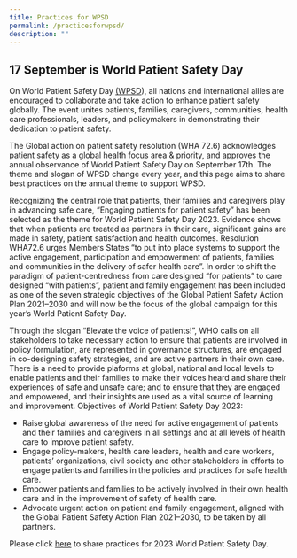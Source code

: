 ```yaml
---
title: Practices for WPSD
permalink: /practicesforwpsd/
description: ""
---
```

17 September is World Patient Safety Day
------------------------------
On World Patient Safety Day [(WPSD](https://www.who.int/campaigns/world-patient-safety-day)), all nations and international allies are encouraged to collaborate and take action to enhance patient safety globally. The event unites patients, families, caregivers, communities, health care professionals, leaders, and policymakers in demonstrating their dedication to patient safety.

The Global action on patient safety resolution (WHA 72.6) acknowledges patient safety as a global health focus area & priority, and approves the annual observance of World Patient Safety Day on September 17th. The theme and slogan of WPSD change every year, and this page aims to share best practices on the annual theme to support WPSD.

Recognizing the central role that patients, their families and caregivers play in advancing safe care, “Engaging patients for patient safety” has been selected as the theme for World Patient Safety Day 2023. Evidence shows that when patients are treated as partners in their care, significant gains are made in safety, patient satisfaction and health outcomes. Resolution WHA72.6 urges Members States “to put into place systems to support the active engagement, participation and empowerment of patients, families and communities in the delivery of safer health care”. In order to shift the paradigm of patient-centredness from care designed “for patients” to care designed “with patients”, patient and family engagement has been included as one of the seven strategic objectives of the Global Patient Safety Action Plan 2021–2030 and will now be the focus of the global campaign for this year’s World Patient Safety Day.

Through the slogan “Elevate the voice of patients!”, WHO calls on all stakeholders to take necessary action to ensure that patients are involved in policy formulation, are represented in governance structures, are engaged in co-designing safety strategies, and are active partners in their own care. There is a need to provide plaforms at global, national and local levels to enable patients and their families to make their voices heard and share their experiences of safe and unsafe care; and to ensure that they are engaged and empowered, and their insights are used as a vital source of learning and improvement.
Objectives of World Patient Safety Day 2023:

* Raise global awareness of the need for active engagement of patients and their families and caregivers in all settings and at all levels of health care to improve patient safety.
* Engage policy-makers, health care leaders, health and care workers, patients’ organizations, civil society and other stakeholders in efforts to engage patients and families in the policies and practices for safe health care.
* Empower patients and families to be actively involved in their own health care and in the improvement of safety of health care.
* Advocate urgent action on patient and family engagement, aligned with the Global Patient Safety Action Plan 2021–2030, to be taken by all partners.

Please click [here](https://for.sg/wpsd-practices) to share practices for 2023 World Patient Safety Day.